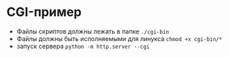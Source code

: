 
# CGI-пример
- Файлы скриптов должны лежать в папке `./cgi-bin`
- Файлы должны быть исполняемыми
для линукса `chmod +x cgi-bin/*` 
- запуск сервера `python -m http.server --cgi`